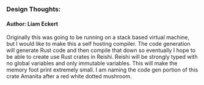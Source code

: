 ### Design Thoughts:
#### Author: Liam Eckert
Originally this was going to be running on a stack based virtual machine, but I would like to make this a self hosting compiler. The code generation will generate Rust code and then compile that down so eventually I hope to be able to create use Rust crates in Reishi. Reishi will be strongly typed with no global variables and only immutable variables. This will make the memory foot print extremely small. I am naming the code gen portion of this crate Amanita after a red white dotted mushroom. 